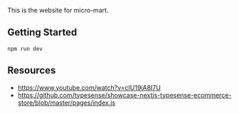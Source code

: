 This is the website for micro-mart.

## Getting Started

`npm run dev`

## Resources

- https://www.youtube.com/watch?v=cIU19iA8I7U
- https://github.com/typesense/showcase-nextjs-typesense-ecommerce-store/blob/master/pages/index.js
